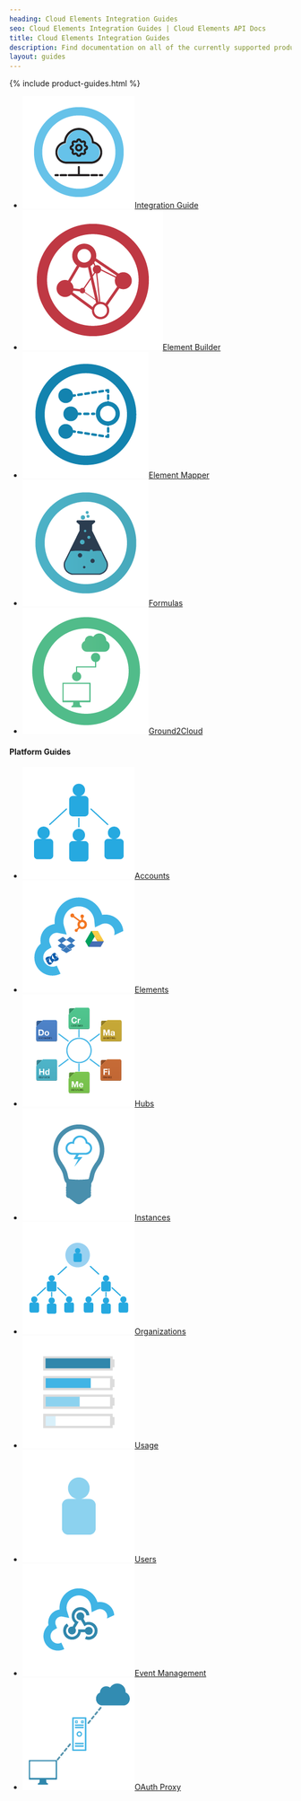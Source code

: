 ```yaml
---
heading: Cloud Elements Integration Guides
seo: Cloud Elements Integration Guides | Cloud Elements API Docs
title: Cloud Elements Integration Guides
description: Find documentation on all of the currently supported products.
layout: guides
---
```


{% include product-guides.html %}

* [![Integration Guide](/assets/img/integration-guide.png)Integration Guide](/docs/guides/integration-guide/integration-guide.html)
* [![Element Builder](/assets/img/element-builder-icon.png)Element Builder](/docs/guides/element-builder/)
* [![Element Mapper](/assets/img/element-mapper-icon.png)Element Mapper](/docs/guides/element-mapper/)
* [![Formulas](/assets/img/formulas-icon.png)Formulas](/docs/guides/formulas/)
* [![Ground2Cloud](/assets/img/ground-2-cloud-icon.png)Ground2Cloud](/docs/guides/ground-2-cloud/)

#### Platform Guides

* [![Account APIs](/assets/img/platform-icons/accounts.png)Accounts](/docs/guides/accounts/account-management.html)
* [![Element APIs](/assets/img/platform-icons/elements.png)Elements](/docs/guides/elements/)
* [![Hub APIs](/assets/img/platform-icons/hubs.png)Hubs](/docs/guides/hubs/)
* [![Instance APIs](/assets/img/platform-icons/instances.png)Instances](/docs/guides/instances/)
* [![Organization APIs](/assets/img/platform-icons/organizations.png)Organizations](/docs/guides/organizations/)
* [![Usage APIs](/assets/img/platform-icons/usage.png)Usage](/docs/guides/usage/)
* [![Users APIs](/assets/img/platform-icons/users.png)Users](/docs/guides/users/)
* [![Event Management](/assets/img/platform-icons/events.png)Event Management](/docs/guides/event-management/)
* [![OAuth Proxy](/assets/img/platform-icons/oauth-proxy.png)OAuth Proxy](/docs/guides/oauth-proxy/)

